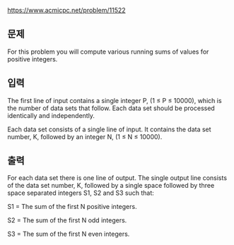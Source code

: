 https://www.acmicpc.net/problem/11522

## 문제
For this problem you will compute various running sums of values for positive integers.

## 입력
The first line of input contains a single integer P, (1 ≤ P ≤ 10000), which is the number of data sets that follow. Each data set should be processed identically and independently.

Each data set consists of a single line of input. It contains the data set number, K, followed by an integer N, (1 ≤ N ≤ 10000).

## 출력
For each data set there is one line of output. The single output line consists of the data set number, K, followed by a single space followed by three space separated integers S1, S2 and S3 such that:

S1 = The sum of the first N positive integers.

S2 = The sum of the first N odd integers.

S3 = The sum of the first N even integers.
